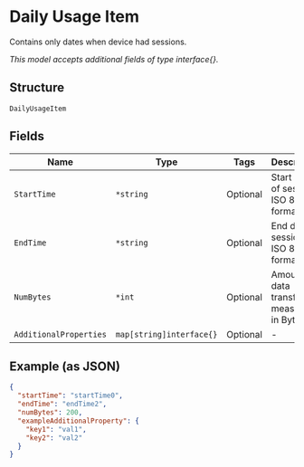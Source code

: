 
# Daily Usage Item

Contains only dates when device had sessions.

*This model accepts additional fields of type interface{}.*

## Structure

`DailyUsageItem`

## Fields

| Name | Type | Tags | Description |
|  --- | --- | --- | --- |
| `StartTime` | `*string` | Optional | Start date of session. ISO 8601 format. |
| `EndTime` | `*string` | Optional | End date of session. ISO 8601 format. |
| `NumBytes` | `*int` | Optional | Amount of data transferred, measured in Bytes. |
| `AdditionalProperties` | `map[string]interface{}` | Optional | - |

## Example (as JSON)

```json
{
  "startTime": "startTime0",
  "endTime": "endTime2",
  "numBytes": 200,
  "exampleAdditionalProperty": {
    "key1": "val1",
    "key2": "val2"
  }
}
```

